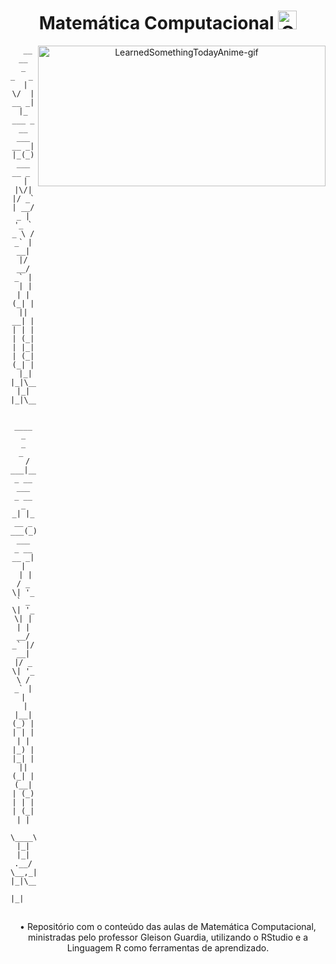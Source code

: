 <div align="center">
  <h1>Matemática Computacional <a href="https://emoji.gg/emoji/7244_ConfusedMathLady"><img src="https://cdn3.iconfinder.com/data/icons/education-652/64/mathematics-education-calculating-computer-512.png" width="30px" height="30px" alt="ComputerMathematics-pic"></a></h1>

<div align="center">
  <img src="https://i.pinimg.com/originals/06/e0/31/06e031a3969a2632c3145ae7b2ed9d8c.gif" align="right" width="460" height="225" alt="LearnedSomethingTodayAnime-gif">
</div>

```
  __  __       _                       _   _           
 |  \/  | __ _| |_ ___ _ __ ___   __ _| |_(_) ___ __ _ 
 | |\/| |/ _` | __/ _ | '_ ` _ \ / _` | __| |/ __/ _` |
 | |  | | (_| | ||  __| | | | | | (_| | |_| | (_| (_| |
 |_|  |_|\__,_|\__\___|_| |_| |_|\__,_|\__|_|\___\__,_|
                                                       
   ____                            _             _                   _ 
  / ___|___  _ __ ___  _ __  _   _| |_ __ _  ___(_) ___  _ __   __ _| |
 | |   / _ \| '_ ` _ \| '_ \| | | | __/ _` |/ __| |/ _ \| '_ \ / _` | |
 | |__| (_) | | | | | | |_) | |_| | || (_| | (__| | (_) | | | | (_| | |
  \____\___/|_| |_| |_| .__/ \__,_|\__\__,_|\___|_|\___/|_| |_|\__,_|_|
                      |_|                                              
```

##

</div>

<div align="center">
• Repositório com o conteúdo das aulas de Matemática Computacional, ministradas pelo professor Gleison Guardia, utilizando o RStudio e a Linguagem R como ferramentas de aprendizado.
</div>
